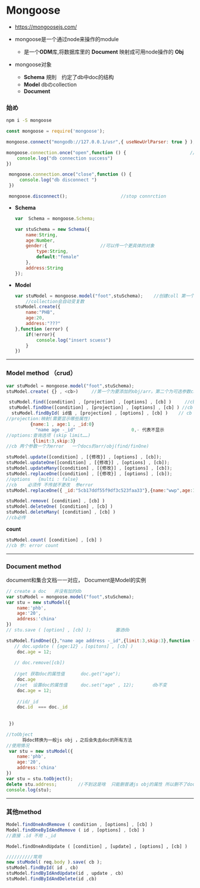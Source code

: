 # Mongoose

+ <https://mongoosejs.com/>

+ mongoose是一个通过node来操作的module  

  - 是一个**ODM**库,将数据库里的 **Document** 映射成可用node操作的 **Obj**

+ mongoose对象

  - **Schema**     規則　约定了db中doc的结构
  - **Model**        dbのcollection
  - **Document**    

  

###  始め

```bash
npm i -S mongoose
```

```javascript
const mongoose = require('mongoose');                                      //引库

mongoose.connect("mongodb://127.0.0.1/usr",{ useNewUrlParser: true } );      //connect

mongoose.connection.once("open",function () {                        //connect successed  event
    console.log("db connection success")
})

 mongoose.connection.once("close",function () {
     console.log("db disconnect ")
 })

 mongoose.disconnect();                    //stop connrction
```

+ **Schema**

  ```javascript
  var  Schema = mongoose.Schema;
  
  var stuSchema = new Schema({            
      name:String,
      age:Number,
      gender:{                    //可以传一个更具体的对象
          type:String,
          default:"female"
      },
      address:String
  });
  ```

+ **Model**

  ```javascript
  var stuModel = mongoose.model("foot",stuSchema);    //创建coll 第一个参为coll名 第二为Schema结构
      //collection会自动变复数
  stuModel.create({       
      name:"PHB",
      age:20,
      address:"???"
  },function (error) {
      if(!error){
          console.log("insert scuess")
      }
  })
  ```

<hr/>

### Model method （crud）

```javascript
var stuModel = mongoose.model("foot",stuSchema);
stuModel.create( {} , <cb>)     //第一个为要添加的obj/arr。第二个为可选参数cb
```

```javascript
 stuModel.find([condition] , [projection] , [options] , [cb] )     //cb return arr
 stuModel.findOne([condition] , [projection] , [options] , [cb] ) //cb return obj
  stuModel.findById( id值 , [projection] , [options] , [cb] )    // cb return obj
//projection:映射(需要显示哪些属性)   
         {name:1 , age:1 , _id:0}  
           "name age -_id"                     0,- 代表不显示
//options:查询选项 (skip limit……)
          {limit:3,skip:3}
//cb 两个参数一个为error   一个docs的arr/obj(find/finOne)
```

```javascript
stuModel.update([condition] , [{修改}] , [options] , [cb]);
stuModel.updateOne([condition] , [{修改}] , [options] , [cb]);
stuModel.updateMany([condition] , [{修改}] , [options] , [cb]);
stuModel.replaceOne([condition] , [{修改}] , [options] , [cb]);
//options   {multi : false}
//cb    必须传 不传就不更改  参error
stuModel.replaceOne({ _id:"5cb17ddf55f9df3c523faa33"},{name:"wwp",age:12},function () {});
```

```javascript
stuModel.remove( [condition] , [cb] )
stuModel.deleteOne( [condition] , [cb] )
stuModel.deleteMany( [condition] , [cb] )
//cb必传
```

**count**

```javascript
stuModel.count( [condition] , [cb] )
//cb 参: error count
```

<hr>

### Document  method

  document和集合文档一一对应， Document是Model的实例

```javascript
// create a doc   并没有加的db
var stuModel = mongoose.model("foot",stuSchema); 
var stu = new stuModel({
    name:'phb',
    age:'20',
    address:'china'
})
// stu.save ( [option] , [cb] );         塞进db
```

```javascript
stuModel.findOne({},"name age address -_id",{limit:3,skip:3},function (error,doc) {
   // doc.update ( {age:12} ，[opitons] , [cb] )
    doc.age = 12;
    
   // doc.remove([cb]) 
    
   //get 获取doc的属性值      doc.get("age");         
    doc.age
   //set  设置doc的属性值     doc.set("age" , 12);       db不变
    doc.age = 12; 
   
    //id/_id  
    doc.id  === doc._id
   
    
 })
```

```javascript
//toObject
      将doc转换为一般js obj ，之后会失去doc的所有方法
//使用情况
 var stu = new stuModel({
    name:'phb',
    age:'20',
    address:'china'
})
var stu = stu.toObject();  
delete stu.address;        //不到这是啥  只能删普通js obj的属性 所以删不了doc obj的属性
console.log(stu);     
```

<hr>

###  其他method

```javascript
Model.findOneAndRemove ( condition , [options] , [cb] )
Model.findOneByIdAndRemove ( id , [options] , [cb] )
//直接 .id 不用 ._id
```

```
Model.findOneAndUpdate ( [condition] , [update] , [options] , [cb] )
```

```javascript
//////////常用
new stuModel( req.body ).save( cb );
stuModel.findById( id , cb)
stuModel.findByIdAndUpdate(id , update , cb)
stuModel.findByIdAndDelete(id ,cb)
```







